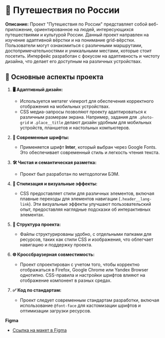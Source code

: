 # 🚀 Путешествия по России

**Описание:**
Проект "Путешествия по России" представляет собой веб-приложение, ориентированное на людей, интересующихся путешествиями и культурой России. Данный проект направлен на изучение адаптивной вёрстки и на понимание grid-вёрстки. Пользователи могут ознакомиться с различными маршрутами, достопримечательностями и уникальными местами, которые стоит посетить. Интерфейс разработан с фокусом на адаптивность и чистоту дизайна, что делает его доступным на различных устройствах.

## 🌟 Основные аспекты проекта

1. **🖥️ Адаптивный дизайн:**
   - Используется метатег viewport для обеспечения корректного отображения на мобильных устройствах.
   - CSS медиа-запросы позволяют проекту адаптироваться к различным размерам экрана. Например, задания для `.photo-grid` и `.place__title` делают дизайн удобным для мобильных устройств, планшетов и настольных компьютеров.

2. **📝 Современные шрифты:**
   - Применяется шрифт **Inter**, который выбран через Google Fonts. Это обеспечивает современный стиль и легкость чтения текста.

3. **🛠️ Чистая и семантическая разметка:**
   - Проект был разработан по методологии БЭМ.

4. **🎨 Стилизация и визуальные эффекты:**
   - CSS предоставляет стили для различных элементов, включая плавные переходы для элементов навигации (`.header__lang-link`). Эти визуальные эффекты улучшают пользовательский опыт, предоставляя наглядные подсказки об интерактивных элементах.

5. **📁 Структура проекта:**
   - Файлы структурированы удобно, с отдельными папками для ресурсов, таких как стили CSS и изображения, что облегчает навигацию и поддержку проекта.

6. **🌐 Кроссбраузерная совместимость:**
   - Проект спроектирован с учетом того, чтобы корректно отображаться в Firefox, Google Chrome или Yandex Browser однотипно. CSS-правила и настройки шрифтов влияют на отображение компонент в разных средах.

7. **✅ Код по стандартам:**
   - Проект следует современным стандартам разработки, включая использование `@font-face` для кастомизации шрифтов и оптимизации загрузки ресурсов.



**Figma**
* [Ссылка на макет в Figma](https://www.figma.com/file/5S2WSbEFL6awjVWJ0NWL8Q/Sprint-3_-Russia-_-desktop-mobile?node-id=28503%3A0)

